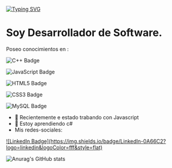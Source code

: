 [![Typing SVG](https://readme-typing-svg.demolab.com?font=Fira+Code&duration=2500&pause=500&color=F7E3E7&multiline=true&width=435&height=100&lines=Bienvenido+!!!;Mi+nombre+es%3A+;Jos%C3%A9+Campos+Chaves)](https://git.io/typing-svg)

# Soy Desarrollador de Software.
Poseo conocimientos en :

![C++ Badge](https://img.shields.io/badge/C%2B%2B-00599C?logo=cplusplus&logoColor=fff&style=flat)

![JavaScript Badge](https://img.shields.io/badge/JavaScript-F7DF1E?logo=javascript&logoColor=000&style=flat)

![HTML5 Badge](https://img.shields.io/badge/HTML5-E34F26?logo=html5&logoColor=fff&style=flat)

![CSS3 Badge](https://img.shields.io/badge/CSS3-1572B6?logo=css3&logoColor=fff&style=flat)

![MySQL Badge](https://img.shields.io/badge/MySQL-4479A1?logo=mysql&logoColor=fff&style=flat) 

- 🔭 Recientemente e estado trabando con Javascript  
- 🌱 Estoy aprendiendo c#
- Mis redes-sociales:  
<a href="https://www.linkedin.com/in/josé-joaquín-campos-chávez-620024201/">
  ![LinkedIn Badge](https://img.shields.io/badge/LinkedIn-0A66C2?logo=linkedin&logoColor=fff&style=flat)
</a>


![Anurag's GitHub stats](https://github-readme-stats.vercel.app/api?username=JoseCamp1&show_icons=true&theme=dark)
